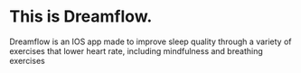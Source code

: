 # This is Dreamflow.
Dreamflow is an IOS app made to improve sleep quality through a variety of exercises that lower heart rate, including mindfulness and breathing exercises
